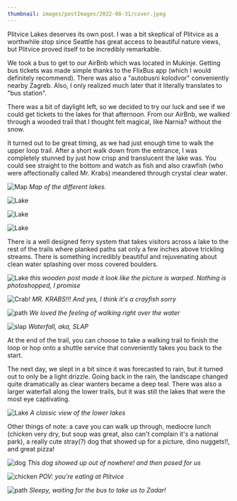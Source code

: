 ```yaml
---
thumbnail: images/postImages/2022-08-31/cover.jpeg
---
```


Plitvice Lakes deserves its own post. I was a bit skeptical of Plitvice as a worthwhile stop since Seattle has great access to beautiful nature views, but Plitvice proved itself to be incredibly remarkable.

We took a bus to get to our AirBnb which was located in Mukinje. Getting bus tickets was made simple thanks to the FlixBus app (which I would definitely recommend). There was also a "autobusni kolodvor" conveniently nearby Zagreb. Also, I only realized much later that it literally translates to "bus station".

There was a bit of daylight left, so we decided to try our luck and see if we could get tickets to the lakes for that afternoon. From our AirBnb, we walked through a wooded trail that I thought felt magical, like Narnia? without the snow.

It turned out to be great timing, as we had just enough time to walk the upper loop trail. After a short walk down from the entrance, I was completely stunned by just how crisp and translucent the lake was. You could see straight to the bottom and watch as fish and also crawfish (who were affectionally called Mr. Krabs) meandered through crystal clear water.

![Map](/images/postImages/2022-08-31/map.jpeg)
*Map of the different lakes.*

![Lake](/images/postImages/2022-08-31/lake.jpeg)

![Lake](/images/postImages/2022-08-31/lake2.jpeg)

![Lake](/images/postImages/2022-08-31/lake3.jpeg)

There is a well designed ferry system that takes visitors across a lake to the rest of the trails where planked paths sat only a few inches above trickling streams. There is something incredibly beautiful and rejuvenating about clean water splashing over moss covered boulders.

![Lake](/images/postImages/2022-08-31/bentpost.jpeg)
*this wooden post made it look like the picture is warped. Nothing is photoshopped, I promise*

![Crab!](/images/postImages/2022-08-31/krabs.jpeg)
*MR. KRABS!!! And yes, I think it's a crayfish sorry*

![path](/images/postImages/2022-08-31/path.jpeg)
*We loved the feeling of walking right over the water*

![slap](/images/postImages/2022-08-31/slap.jpeg)
*Waterfall, aka, SLAP*

At the end of the trail, you can choose to take a walking trail to finish the loop or hop onto a shuttle service that conveniently takes you back to the start.

The next day, we slept in a bit since it was forecasted to rain, but it turned out to only be a light drizzle. Going back in the rain, the landscape changed quite dramatically as clear wanters became a deep teal. There was also a larger waterfall along the lower trails, but it was still the lakes that were the most eye captivating.

![Lake](/images/postImages/2022-08-31/classic.jpeg)
*A classic view of the lower lakes*


Other things of note: a cave you can walk up through, mediocre lunch (chicken very dry, but soup was great, also can't complain it's a national park), a really cute stray(?) dog that showed up for a picture, dino nuggets!!, and great pizza! 

![dog](/images/postImages/2022-08-31/dog.jpeg)
*This dog showed up out of nowhere! and then posed for us*

![chicken](/images/postImages/2022-08-31/drychicken.jpeg)
*POV: you're eating at Plitvice*

![path](/images/postImages/2022-08-31/bus.jpeg)
*Sleepy, waiting for the bus to take us to Zadar!*


